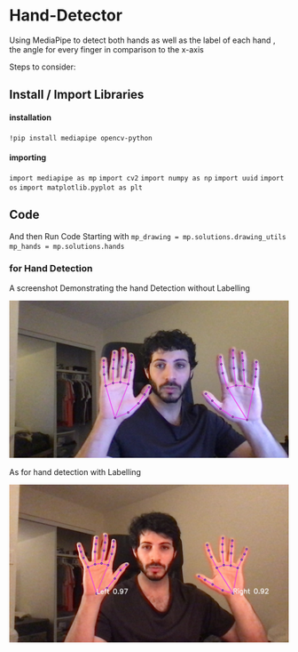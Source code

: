 # Hand-Detector

Using MediaPipe to detect both hands as well as the label of each hand , the angle for every finger in comparison to the x-axis

Steps to consider:

## Install / Import Libraries

#### installation

`!pip install mediapipe opencv-python`

#### importing

`import mediapipe as mp`
`import cv2`
`import numpy as np`
`import uuid`
`import os`
`import matplotlib.pyplot as plt`

## Code

And then Run Code Starting with
`mp_drawing = mp.solutions.drawing_utils`
`mp_hands = mp.solutions.hands`

### for Hand Detection

A screenshot Demonstrating the hand Detection without Labelling

![HandDetected](./Output%20Images/hand-detector.jpg)

As for hand detection with Labelling

![HandLabelling](./Output%20Images/Hand-Labels.jpg)
